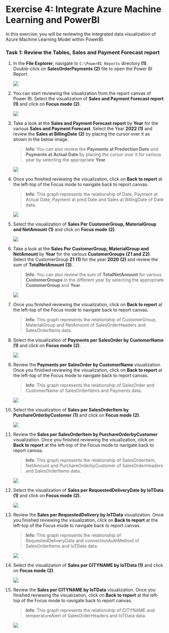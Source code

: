 # Exercise 4: Integrate Azure Machine Learning and PowerBI

In this exercise, you will be reviewing the integrated data visualization of Azure Machine Learning Model within PowerBI.

### Task 1: Review the Tables, Sales and Payment Forecast report

1. In the **File Explorer**, navigate to `C:\PowerBI Reports` directory **(1)**. Double-click on **SalesOrderPayments** **(2)** file to open the Power BI Report.

   ![](media/auto-ex4-step1.png)
   
1. You can start reviewing the visualization from the report canvas of Power BI. Select the visualization of **Sales and Payment Forecast report** **(1)** and click on **Focus mode** **(2)**.

   ![](media/auto-ex4-step2.png)

1. Take a look at the **Sales and Payment Forecast report** by **Year** for the various **Sales and Payment Forecast**. Select the Year **2022** **(1)** and review the **Sales at BillingDate** **(2)** by placing the cursor over it as shown in the below image.

   > **Info**: You can also review the **Payments at Predection Date** and **Payments at Actual Date** by placing the cursor over it for various year by selecting the appropriate **Year**.

   ![](media/ex4-review-1.png)

1. Once you finished reviewing the visualization, click on **Back to report** at the left-top of the Focus mode to navigate back to report canvas.

   > **Info**: This graph represents the relationship of Date, Payment at Actual Date, Payment at pred Date and Sales at BillingDate of Date data.

   ![](media/auto-ex4-step3.png)
   
1. Select the visualization of **Sales Per CustomerGroup, MaterialGroup and NetAmount** **(1)** and click on **Focus mode** **(2)**.

   ![](media/auto-ex4-step4.png)

1. Take a look at the **Sales Per CustomerGroup, MaterialGroup and NetAmount** by **Year** for the various **CustomerGroups (Z1 and Z2)**. Select the CustomerGroup **Z1** **(1)** for the year **2020** **(2)** and review the sum of **TotalNetAmount** **(3)**.

   > **Info**: You can also review the sum of **TotalNetAmount** for various **CustomerGroups** in the different year by selecting the appropriate  **CustomerGroup** and **Year**.

   ![](media/review-2.png)

1. Once you finished reviewing the visualization, click on **Back to report** at the left-top of the Focus mode to navigate back to report canvas.

   > **Info**: This graph represents the relationship of CustomerGroup, MaterialGroup and NetAmount of SalesOrderHeaders and SalesOrderItems data.
   
6. Select the visualization of **Payments per SalesOrder by CustomerName** **(1)** and click on **Focus mode** **(2)**.

   ![](media/auto-ex4-step6.png)
   
7. Review the **Payments per SalesOrder by CustomerName** visualization. Once you finished reviewing the visualization, click on **Back to report** at the left-top of the Focus mode to navigate back to report canvas.

   > **Info**: This graph represents the relationship of SalesOrder and CustomerName of SalesOrderItems and Payments data.

   ![](media/auto-ex4-step7.png)   
   
8. Select the visualization of **Sales per SalesOrderItem by PurchareOrderbyCustomer** **(1)** and click on **Focus mode** **(2)**.

   ![](media/auto-ex4-step8.png)
   
9. Review the **Sales per SalesOrderItem by PurchareOrderbyCustomer** visualization. Once you finished reviewing the visualization, click on **Back to report** at the left-top of the Focus mode to navigate back to report canvas.

   > **Info**: This graph represents the relationship of SalesOrderItem, NetAmount and PurchareOrderbyCustomer of SalesOrderHeaders and SalesOrderItems data.

   ![](media/auto-ex4-step9.png)
   
10. Select the visualization of **Sales per RequestedDeliveryDate by IoTData** **(1)** and click on **Focus mode** **(2)**.

    ![](media/auto-ex4-step10.png)
   
11. Review the **Sales per RequestedDelivery by IoTData** visualization. Once you finished reviewing the visualization, click on **Back to report** at the left-top of the Focus mode to navigate back to report canvas.

    > **Info**: This graph represents the relationship of RequestedDeliveryDate and connectionAuthMethod of SalesOrderItems and IoTData data.

    ![](media/auto-ex4-step11.png)
   
12. Select the visualization of **Sales per CITYNAME by IoTData** **(1)** and click on **Focus mode** **(2)**.

    ![](media/auto-ex4-step12.png)
   
13. Review the **Sales per CITYNAME by IoTData** visualization. Once you finished reviewing the visualization, click on **Back to report** at the left-top of the Focus mode to navigate back to report canvas.

    > **Info**: This graph represents the relationship of CITYNAME and temperatureAlert of SalesOrderHeaders and IoTData data.

    ![](media/auto-ex4-step13.png)
   
   
   
   

